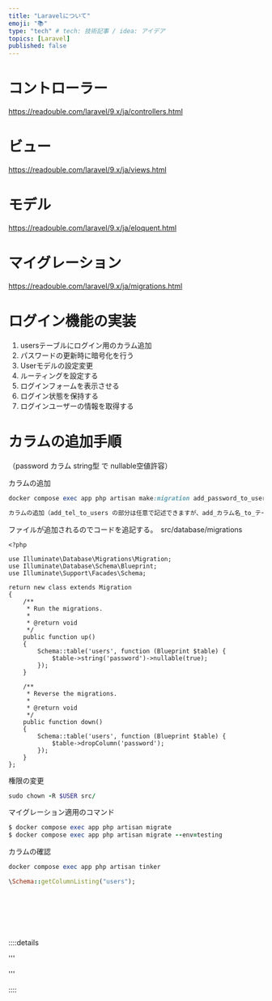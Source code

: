 ```yaml
---
title: "Laravelについて"
emoji: "📚"
type: "tech" # tech: 技術記事 / idea: アイデア
topics: [Laravel]
published: false
---
```


# コントローラー
https://readouble.com/laravel/9.x/ja/controllers.html


# ビュー
https://readouble.com/laravel/9.x/ja/views.html


# モデル
https://readouble.com/laravel/9.x/ja/eloquent.html

# マイグレーション
https://readouble.com/laravel/9.x/ja/migrations.html

# ログイン機能の実装
1. usersテーブルにログイン用のカラム追加
2. パスワードの更新時に暗号化を行う
3. Userモデルの設定変更
4. ルーティングを設定する
5. ログインフォームを表示させる
6. ログイン状態を保持する
7. ログインユーザーの情報を取得する


# カラムの追加手順
（password カラム string型 で nullable空値許容）

カラムの追加
```ruby
docker compose exec app php artisan make:migration add_password_to_users

カラムの追加（add_tel_to_users の部分は任意で記述できますが、add_カラム名_to_テーブル名 ）
```

ファイルが追加されるのでコードを追記する。　src/database/migrations
  
  ```ruby:2024_10_12_230526_add_password_to_users.php
  <?php
  
  use Illuminate\Database\Migrations\Migration;
  use Illuminate\Database\Schema\Blueprint;
  use Illuminate\Support\Facades\Schema;
  
  return new class extends Migration
  {
      /**
       * Run the migrations.
       *
       * @return void
       */
      public function up()
      {
          Schema::table('users', function (Blueprint $table) {
              $table->string('password')->nullable(true);
          });
      }
  
      /**
       * Reverse the migrations.
       *
       * @return void
       */
      public function down()
      {
          Schema::table('users', function (Blueprint $table) {
              $table->dropColumn('password');
          });
      }
  };
  
  ```
  

権限の変更

```ruby
sudo chown -R $USER src/
```

マイグレーション適用のコマンド

```ruby
$ docker compose exec app php artisan migrate
$ docker compose exec app php artisan migrate --env=testing 
```

カラムの確認

```ruby
docker compose exec app php artisan tinker

\Schema::getColumnListing("users");
```


<br>
<br>
<br>

# 


::::details 

'''


'''

::::

<br>
<br>
<br>